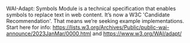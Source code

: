 WAI-Adapt: Symbols Module is a technical specification that enables symbols to replace text in web content. It’s now a W3C 'Candidate Recommendation'. That means we’re seeking example implementations. Start here for info: https://lists.w3.org/Archives/Public/public-wai-announce/2023JanMar/0000.html and https://www.w3.org/WAI/adapt/

